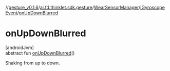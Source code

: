 //[gesture_v0.1.6](../../../../index.md)/[ai.fd.thinklet.sdk.gesture](../../index.md)/[WearSensorManager](../index.md)/[IGyroscopeEvent](index.md)/[onUpDownBlurred](on-up-down-blurred.md)

# onUpDownBlurred

[androidJvm]\
abstract fun [onUpDownBlurred](on-up-down-blurred.md)()

Shaking from up to down.
